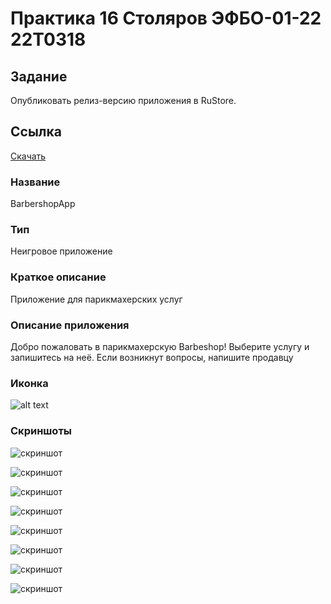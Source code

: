 # Практика 16 Столяров ЭФБО-01-22 22T0318

## Задание
Опубликовать релиз-версию приложения в RuStore.

## Ссылка
<a href="./app-release.apk">Скачать</a>

### Название
BarbershopApp

### Тип 
Неигровое приложение

### Краткое описание
Приложение для парикмахерских услуг

### Описание приложения
Добро пожаловать в парикмахерскую Barbeshop! Выберите услугу и запишитесь на неё. Если возникнут вопросы, напишите продавцу

### Иконка
![alt text](play_store_512.png)

### Скриншоты

![скриншот](screenshot/1.png)

![скриншот](screenshot/2.png)

![скриншот](screenshot/3.png)

![скриншот](screenshot/4.png)

![скриншот](screenshot/5.png)

![скриншот](screenshot/6.png)

![скриншот](screenshot/7.png)

![скриншот](screenshot/8.png)
